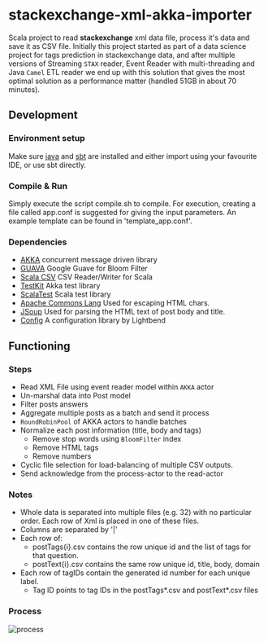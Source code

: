 # stackexchange-xml-akka-importer
Scala project to read **stackexchange** xml data file, process it's data and save it as CSV file.
Initially this project started as part of a data science project for tags prediction in stackexchange data, and after multiple versions of Streaming `STAX` reader, Event Reader with multi-threading and Java `Camel` ETL reader we end up with this solution that gives the most optimal solution as a performance matter (handled 51GB in about 70 minutes).

## Development

### Environment setup
Make sure [java](https://adoptopenjdk.net/) and [sbt](https://www.scala-sbt.org) are installed and either import using your favourite IDE, or use sbt directly.

### Compile & Run
Simply execute the script compile.sh to compile.
For execution, creating a file called app.conf is suggested for giving the input parameters. 
An example template can be found in 'template_app.conf'. 

### Dependencies
* [AKKA](http://akka.io) concurrent message driven library
* [GUAVA](https://github.com/google/guava) Google Guave for Bloom Filter
* [Scala CSV](https://github.com/tototoshi/scala-csv) CSV Reader/Writer for Scala
* [TestKit](http://doc.akka.io/api/akka/2.0/akka/testkit/TestKit.html) Akka test library
* [ScalaTest](http://www.scalatest.org) Scala test library
* [Apache Commons Lang](https://commons.apache.org/proper/commons-text/) Used for escaping HTML chars.
* [JSoup](https://jsoup.org/) Used for parsing the HTML text of post body and title.
* [Config](https://github.com/lightbend/config) A configuration library by Lightbend

## Functioning

### Steps
 * Read XML File using event reader model within `AKKA` actor
 * Un-marshal data into Post model
 * Filter posts answers
 * Aggregate multiple posts as a batch and send it process
 * `RoundRobinPool` of AKKA actors to handle batches
 * Normalize each post information (title, body and tags)
   * Remove stop words using `BloomFilter` index
   * Remove HTML tags
   * Remove numbers
 * Cyclic file selection for load-balancing of multiple CSV outputs.
 * Send acknowledge from the process-actor to the read-actor
 
### Notes
 * Whole data is separated into multiple files (e.g. 32) with no particular order. Each row of Xml is placed in one of these files.
 * Columns are separated by '|'
 * Each row of:
   * postTags{i}.csv contains the row unique id and the list of tags for that question.
   * postText{i}.csv contains the same row unique id, title, body, domain
 * Each row of tagIDs contain the generated id number for each unique label.
   * Tag ID points to tag IDs in the postTags*.csv and postText*.csv files

### Process
![process](XML-AKKA-Importer.png)
